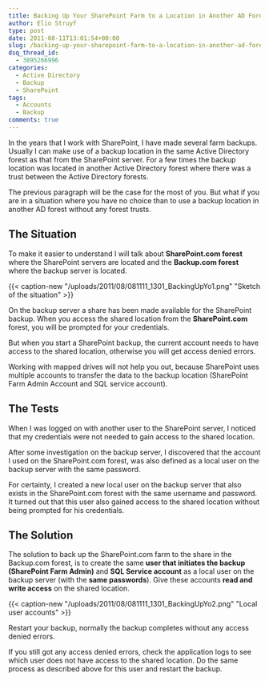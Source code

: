 ```yaml
---
title: Backing Up Your SharePoint Farm to a Location in Another AD Forest Without AD Trusts
author: Elio Struyf
type: post
date: 2011-08-11T13:01:54+00:00
slug: /backing-up-your-sharepoint-farm-to-a-location-in-another-ad-forest-without-ad-trusts/
dsq_thread_id:
  - 3895266996
categories:
  - Active Directory
  - Backup
  - SharePoint
tags:
  - Accounts
  - Backup
comments: true
---
```


In the years that I work with SharePoint, I have made several farm backups. Usually I can make use of a backup location in the same Active Directory forest as that from the SharePoint server. For a few times the backup location was located in another Active Directory forest where there was a trust between the Active Directory forests.

The previous paragraph will be the case for the most of you. But what if you are in a situation where you have no choice than to use a backup location in another AD forest without any forest trusts.

## The Situation

To make it easier to understand I will talk about **SharePoint.com forest** where the SharePoint servers are located and the **Backup.com forest** where the backup server is located.

{{< caption-new "/uploads/2011/08/081111_1301_BackingUpYo1.png" "Sketch of the situation" >}}

On the backup server a share has been made available for the SharePoint backup. When you access the shared location from the **SharePoint.com** forest, you will be prompted for your credentials.

But when you start a SharePoint backup, the current account needs to have access to the shared location, otherwise you will get access denied errors.

Working with mapped drives will not help you out, because SharePoint uses multiple accounts to transfer the data to the backup location (SharePoint Farm Admin Account and SQL service account).

## The Tests

When I was logged on with another user to the SharePoint server, I noticed that my credentials were not needed to gain access to the shared location.

After some investigation on the backup server, I discovered that the account I used on the SharePoint.com forest, was also defined as a local user on the backup server with the same password.

For certainty, I created a new local user on the backup server that also exists in the SharePoint.com forest with the same username and password. It turned out that this user also gained access to the shared location without being prompted for his credentials.

## The Solution

The solution to back up the SharePoint.com farm to the share in the Backup.com forest, is to create the same **user that initiates the backup (SharePoint Farm Admin)** and **SQL Service account** as a local user on the backup server (with the **same passwords**). Give these accounts **read and write access** on the shared location.

{{< caption-new "/uploads/2011/08/081111_1301_BackingUpYo2.png" "Local user accounts" >}}

Restart your backup, normally the backup completes without any access denied errors.

If you still got any access denied errors, check the application logs to see which user does not have access to the shared location. Do the same process as described above for this user and restart the backup.